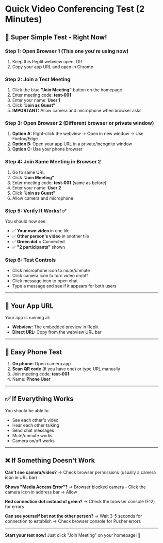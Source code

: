 # Quick Video Conferencing Test (2 Minutes)

## 🚀 Super Simple Test - Right Now!

### Step 1: Open Browser 1 (This one you're using now)
1. Keep this Replit webview open, OR
2. Copy your app URL and open in Chrome

### Step 2: Join a Test Meeting
1. Click the blue **"Join Meeting"** button on the homepage
2. Enter meeting code: **test-001**
3. Enter your name: **User 1**
4. Click **"Join as Guest"**
5. **IMPORTANT:** Allow camera and microphone when browser asks

### Step 3: Open Browser 2 (Different browser or private window)
1. **Option A:** Right-click the webview → Open in new window → Use Firefox/Edge
2. **Option B:** Open your app URL in a private/incognito window
3. **Option C:** Use your phone browser

### Step 4: Join Same Meeting in Browser 2
1. Go to same URL
2. Click **"Join Meeting"**
3. Enter meeting code: **test-001** (same as before)
4. Enter your name: **User 2**
5. Click **"Join as Guest"**
6. Allow camera and microphone

### Step 5: Verify It Works! ✅
You should now see:
- ✅ **Your own video** in one tile
- ✅ **Other person's video** in another tile
- ✅ **Green dot** = Connected
- ✅ **"2 participants"** shown

### Step 6: Test Controls
- Click microphone icon to mute/unmute
- Click camera icon to turn video on/off
- Click message icon to open chat
- Type a message and see if it appears for both users

---

## 🎯 Your App URL

Your app is running at:
- **Webview:** The embedded preview in Replit
- **Direct URL:** Copy from the webview URL bar

---

## 📱 Easy Phone Test

1. **On phone:** Open camera app
2. **Scan QR code** (if you have one) or type URL manually
3. Join meeting code: **test-001**
4. Name: **Phone User**

---

## ✅ If Everything Works

You should be able to:
- See each other's video
- Hear each other talking
- Send chat messages
- Mute/unmute works
- Camera on/off works

---

## ❌ If Something Doesn't Work

**Can't see camera/video?**
→ Check browser permissions (usually a camera icon in URL bar)

**Shows "Media Access Error"?**
→ Browser blocked camera - Click the camera icon in address bar → Allow

**Red connection dot instead of green?**
→ Check the browser console (F12) for errors

**Can see yourself but not the other person?**
→ Wait 3-5 seconds for connection to establish
→ Check browser console for Pusher errors

---

**Start your test now!** Just click "Join Meeting" on your homepage! 🎉
